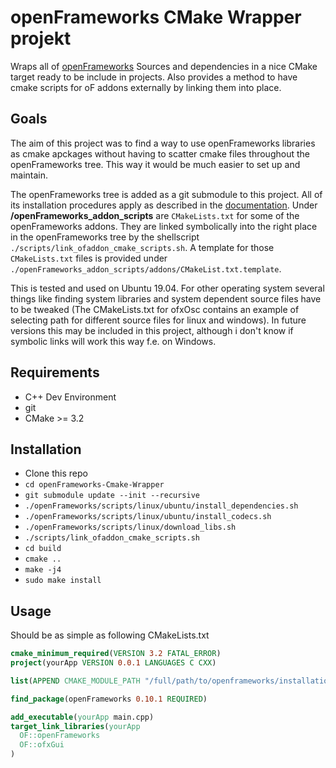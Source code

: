 openFrameworks CMake Wrapper projekt
======================================

Wraps all of [openFrameworks](https://openframeworks.cc) Sources and dependencies in a nice CMake target ready to be include in projects. Also provides a method to have cmake scripts for oF addons externally by linking them into place.

## Goals

The aim of this project was to find a way to use openFrameworks libraries as cmake apckages without having to scatter cmake files throughout the openFrameworks tree. This way it would be much easier to set up and maintain.

The openFrameworks tree is added as a git submodule to this project. All of its installation procedures apply as described in the [documentation](https://openframeworks.cc/setup/linux-install/). Under **/openFrameworks_addon_scripts** are `CMakeLists.txt` for some of the openFrameworks addons. They are linked symbolically into the right place in the openFrameworks tree by the shellscript `./scripts/link_ofaddon_cmake_scripts.sh`. A template for those `CMakeLists.txt` files is provided under `./openFrameworks_addon_scripts/addons/CMakeList.txt.template`.

This is tested and used on Ubuntu 19.04. For other operating system several things like finding system libraries and system dependent source files have to be tweaked (The CMakeLists.txt for ofxOsc contains an example of selecting path for different source files for linux and windows). In future versions this may be included in this project, although i don't know if symbolic links will work this way f.e. on Windows.
## Requirements

* C++ Dev Environment
* git
* CMake >= 3.2
## Installation

* Clone this repo
* `cd openFrameworks-Cmake-Wrapper` 
* `git submodule update --init --recursive`
* `./openFrameworks/scripts/linux/ubuntu/install_dependencies.sh`
* `./openFrameworks/scripts/linux/ubuntu/install_codecs.sh`
* `./openFrameworks/scripts/linux/download_libs.sh`
* `./scripts/link_ofaddon_cmake_scripts.sh`
* `cd build`
* `cmake ..`
* `make -j4`
* `sudo make install`

## Usage

Should be as simple as following CMakeLists.txt

```cmake
cmake_minimum_required(VERSION 3.2 FATAL_ERROR)
project(yourApp VERSION 0.0.1 LANGUAGES C CXX)

list(APPEND CMAKE_MODULE_PATH "/full/path/to/openframeworks/installation/lib/cmake/openframeworks")

find_package(openFrameworks 0.10.1 REQUIRED)

add_executable(yourApp main.cpp)
target_link_libraries(yourApp
  OF::openFrameworks
  OF::ofxGui
)

```
